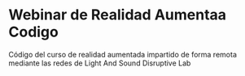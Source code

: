 # Webinar de Realidad Aumentaa Codigo

Código del curso de realidad aumentada impartido de forma remota mediante las redes de Light And Sound Disruptive Lab

